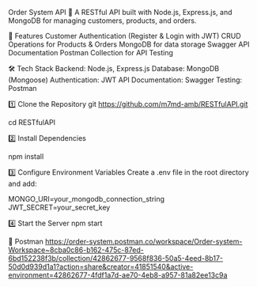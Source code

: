 Order System API 🚀
A RESTful API built with Node.js, Express.js, and MongoDB for managing customers, products, and orders.


📌 Features
Customer Authentication (Register & Login with JWT)
CRUD Operations for Products & Orders
MongoDB for data storage
Swagger API Documentation
Postman Collection for API Testing

🛠 Tech Stack
Backend: Node.js, Express.js
Database: MongoDB (Mongoose)
Authentication: JWT
API Documentation: Swagger
Testing: Postman

1️⃣ Clone the Repository
git https://github.com/m7md-amb/RESTfulAPI.git

cd RESTfulAPI

2️⃣ Install Dependencies

npm install

3️⃣ Configure Environment Variables
Create a .env file in the root directory and add:

MONGO_URI=your_mongodb_connection_string
JWT_SECRET=your_secret_key

4️⃣ Start the Server
npm start



📌 Postman 
https://order-system.postman.co/workspace/Order-system-Workspace~8cba0c86-b162-475c-87ed-6bd152238f3b/collection/42862677-9568f836-50a5-4eed-8b17-50d0d939d1a1?action=share&creator=41851540&active-environment=42862677-4fdf1a7d-ae70-4eb8-a957-81a82ee13c9a
